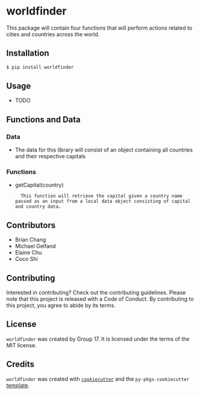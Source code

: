 # worldfinder

This package will contain four functions that will perform actions related to cities and countries across the world.

## Installation

```bash
$ pip install worldfinder
```

## Usage

- TODO

## Functions and Data
### Data
- The data for this library will consist of an object containing all countries and their respective capitals
### Functions
- getCapital(country) 

        This function will retrieve the capital given a country name passed as an input from a local data object consisting of capital and country data.

## Contributors
- Brian Chang
- Michael Gelfand
- Elaine Chu
- Coco Shi

## Contributing

Interested in contributing? Check out the contributing guidelines. Please note that this project is released with a Code of Conduct. By contributing to this project, you agree to abide by its terms.

## License

`worldfinder` was created by Group 17. It is licensed under the terms of the MIT license.

## Credits

`worldfinder` was created with [`cookiecutter`](https://cookiecutter.readthedocs.io/en/latest/) and the `py-pkgs-cookiecutter` [template](https://github.com/py-pkgs/py-pkgs-cookiecutter).
